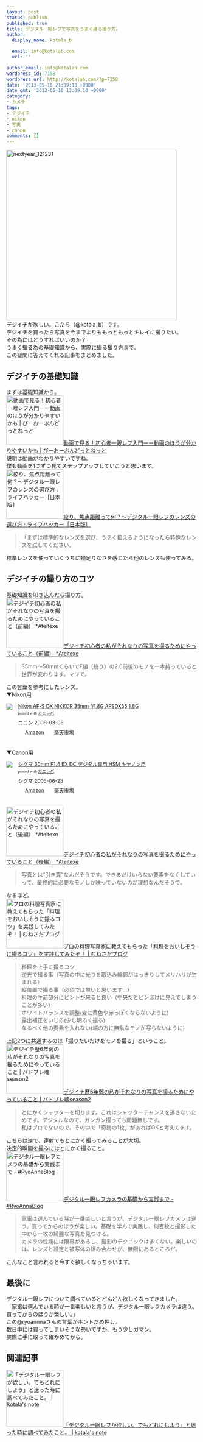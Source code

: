 ```yaml
---
layout: post
status: publish
published: true
title: デジタル一眼レフで写真をうまく撮る撮り方。
author:
  display_name: kotala_b

  email: info@kotalab.com
  url: ''

author_email: info@kotalab.com
wordpress_id: 7158
wordpress_url: http://kotalab.com/?p=7158
date: '2013-05-16 21:09:10 +0900'
date_gmt: '2013-05-16 12:09:10 +0900'
category:
- カメラ
tags:
- デジイチ
- nikon
- 写真
- canon
comments: []
---
```

<p><img src="http://kotalab.com/wp-content/uploads/nextyear_121231-448x448.jpg" alt="nextyear_121231" width="448" height="448" class="alignnone size-large wp-image-5164" /><br />
デジイチが欲しい。こたら（@kotala_b）です。<br />
デジイチを買ったら写真を今までよりももっともっとキレイに撮りたい。<br />
その為にはどうすればいいのか？<br />
うまく撮る為の基礎知識から、実際に撮る撮り方まで。<br />
この疑問に答えてくれる記事をまとめました。<br />
<!--more--></p>
<h2>デジイチの基礎知識</h2>
<p>まずは基礎知識から。<br />
<a href="http://blog.be-open.net/digital_camera/movie-a_single-lens_reflex-_camera/" target="_blank"><img  class="alignleft" src="http://capture.heartrails.com/150x130?http://blog.be-open.net/digital_camera/movie-a_single-lens_reflex-_camera/" alt="動画で見る！初心者一眼レフ入門ーー動画のほうが分かりやすいかも | びーおーぷんどっとねっと" width="150" height="130" /></a><a href="http://blog.be-open.net/digital_camera/movie-a_single-lens_reflex-_camera/" target="_blank">動画で見る！初心者一眼レフ入門ーー動画のほうが分かりやすいかも | びーおーぷんどっとねっと</a><a href="http://b.hatena.ne.jp/entry/http://blog.be-open.net/digital_camera/movie-a_single-lens_reflex-_camera/" target="_blank"><img border="0" src="http://b.hatena.ne.jp/entry/image/http://blog.be-open.net/digital_camera/movie-a_single-lens_reflex-_camera/" alt="" /></a><br style="clear:both;" />説明は動画がわかりやすいですね。<br />
僕も動画を1つずつ見てステップアップしていこうと思います。<br />
<a href="http://www.lifehacker.jp/2012/12/121215select-your-lens.html" target="_blank"><img  class="alignleft" src="http://capture.heartrails.com/150x130?http://www.lifehacker.jp/2012/12/121215select-your-lens.html" alt="絞り、焦点距離って何？〜デジタル一眼レフのレンズの選び方 : ライフハッカー［日本版］" width="150" height="130" /></a><a href="http://www.lifehacker.jp/2012/12/121215select-your-lens.html" target="_blank">絞り、焦点距離って何？〜デジタル一眼レフのレンズの選び方 : ライフハッカー［日本版］</a><a href="http://b.hatena.ne.jp/entry/http://www.lifehacker.jp/2012/12/121215select-your-lens.html" target="_blank"><img border="0" src="http://b.hatena.ne.jp/entry/image/http://www.lifehacker.jp/2012/12/121215select-your-lens.html" alt="" /></a><br style="clear:both;" /></p>
<blockquote><p>「まずは標準的なレンズを選び、うまく扱えるようになったら特殊なレンズを試してください。</p></blockquote>
<p>標準レンズを使っていくうちに物足りなさを感じたら他のレンズも使ってみる。</p>
<h2>デジイチの撮り方のコツ</h2>
<p>基礎知識を叩き込んだら撮り方。<br />
<a href="http://ateitexe.com/camera-basic1/" target="_blank"><img  class="alignleft" src="http://capture.heartrails.com/150x130?http://ateitexe.com/camera-basic1/" alt="デジイチ初心者の私がそれなりの写真を撮るためにやっていること（前編） *Ateitexe" width="150" height="130" /></a><a href="http://ateitexe.com/camera-basic1/" target="_blank">デジイチ初心者の私がそれなりの写真を撮るためにやっていること（前編） *Ateitexe</a><a href="http://b.hatena.ne.jp/entry/http://ateitexe.com/camera-basic1/" target="_blank"><img border="0" src="http://b.hatena.ne.jp/entry/image/http://ateitexe.com/camera-basic1/" alt="" /></a><br style="clear:both;" /></p>
<blockquote><p>35mm～50mmくらいでF値（絞り）の2.0前後のモノを一本持っていると世界が変わります。マジで。</p></blockquote>
<p>この言葉を参考にしたレンズ。<br />
▼Nikon用</p>
<div class="kaerebalink-box" style="text-align:left;padding-bottom:20px;font-size:small;/zoom: 1;overflow: hidden;">
<div class="kaerebalink-image" style="float:left;margin:0 15px 10px 0;"><a href="http://www.amazon.co.jp/exec/obidos/ASIN/B001RTTO4Q/same-22/ref=nosim/" rel="nofollow" target="_blank"><img src="http://ecx.images-amazon.com/images/I/418Q6Y-1wEL._SL160_.jpg" style="border: none;" /></a></div>
<div class="kaerebalink-info" style="line-height:120%;/zoom: 1;overflow: hidden;">
<div class="kaerebalink-name" style="margin-bottom:10px;line-height:120%"><a href="http://www.amazon.co.jp/exec/obidos/ASIN/B001RTTO4Q/same-22/ref=nosim/" rel="nofollow" target="_blank">Nikon AF-S DX NIKKOR 35mm f/1.8G AFSDX35 1.8G</a>
<div class="kaerebalink-powered-date" style="font-size:8pt;margin-top:5px;font-family:verdana;line-height:120%">posted with <a href="http://kaereba.com" target="_blank">カエレバ</a></div>
</div>
<div class="kaerebalink-detail" style="margin-bottom:5px;"> ニコン 2009-03-06    </div>
<div class="kaerebalink-link1" style="margin-top:10px;">
<div class="shoplinkamazon" style="display:inline;margin-right:5px;background: url('http://img.yomereba.com/tam_k_01.gif') 0 0 no-repeat;padding: 2px 0 2px 18px;white-space: nowrap;"><a href="http://www.amazon.co.jp/gp/search?keywords=f%2F1.8G%20AFSDX35&__mk_ja_JP=%83J%83%5E%83J%83i&tag=same-22" rel="nofollow" target="_blank" title="アマゾン" >Amazon</a></div>
<div class="shoplinkrakuten" style="display:inline;margin-right:5px;background: url('http://img.yomereba.com/tam_k_01.gif') 0 -50px no-repeat;padding: 2px 0 2px 18px;white-space: nowrap;"><a href="http://hb.afl.rakuten.co.jp/hgc/0fa7afc8.bbfc196a.0fa7afc9.d56c38f1/?pc=http%3A%2F%2Fsearch.rakuten.co.jp%2Fsearch%2Fmall%2Ff%252F1.8G%2520AFSDX35%2F-%2Ff.1-p.1-s.1-sf.0-st.A-v.2%3Fx%3D0%26scid%3Daf_ich_link_urltxt%26m%3Dhttp%3A%2F%2Fm.rakuten.co.jp%2F" rel="nofollow" target="_blank" title="楽天市場" >楽天市場</a></div>
</div>
</div>
<div class="booklink-footer" style="clear: left"></div>
</div>
<p>▼Canon用</p>
<div class="kaerebalink-box" style="text-align:left;padding-bottom:20px;font-size:small;/zoom: 1;overflow: hidden;">
<div class="kaerebalink-image" style="float:left;margin:0 15px 10px 0;"><a href="http://www.amazon.co.jp/exec/obidos/ASIN/B0007U0GZM/same-22/ref=nosim/" rel="nofollow" target="_blank"><img src="http://ecx.images-amazon.com/images/I/41VzXf6PbAL._SL160_.jpg" style="border: none;" /></a></div>
<div class="kaerebalink-info" style="line-height:120%;/zoom: 1;overflow: hidden;">
<div class="kaerebalink-name" style="margin-bottom:10px;line-height:120%"><a href="http://www.amazon.co.jp/exec/obidos/ASIN/B0007U0GZM/same-22/ref=nosim/" rel="nofollow" target="_blank">シグマ 30mm F1.4 EX DC デジタル専用 HSM キヤノン用</a>
<div class="kaerebalink-powered-date" style="font-size:8pt;margin-top:5px;font-family:verdana;line-height:120%">posted with <a href="http://kaereba.com" target="_blank">カエレバ</a></div>
</div>
<div class="kaerebalink-detail" style="margin-bottom:5px;"> シグマ 2005-06-25    </div>
<div class="kaerebalink-link1" style="margin-top:10px;">
<div class="shoplinkamazon" style="display:inline;margin-right:5px;background: url('http://img.yomereba.com/tam_k_01.gif') 0 0 no-repeat;padding: 2px 0 2px 18px;white-space: nowrap;"><a href="http://www.amazon.co.jp/gp/search?keywords=F1.4&__mk_ja_JP=%83J%83%5E%83J%83i&tag=same-22" rel="nofollow" target="_blank" title="アマゾン" >Amazon</a></div>
<div class="shoplinkrakuten" style="display:inline;margin-right:5px;background: url('http://img.yomereba.com/tam_k_01.gif') 0 -50px no-repeat;padding: 2px 0 2px 18px;white-space: nowrap;"><a href="http://hb.afl.rakuten.co.jp/hgc/0fa7afc8.bbfc196a.0fa7afc9.d56c38f1/?pc=http%3A%2F%2Fsearch.rakuten.co.jp%2Fsearch%2Fmall%2FF1.4%2F-%2Ff.1-p.1-s.1-sf.0-st.A-v.2%3Fx%3D0%26scid%3Daf_ich_link_urltxt%26m%3Dhttp%3A%2F%2Fm.rakuten.co.jp%2F" rel="nofollow" target="_blank" title="楽天市場" >楽天市場</a></div>
</div>
</div>
<div class="booklink-footer" style="clear: left"></div>
</div>
<p><a href="http://ateitexe.com/camera-basic2/" target="_blank"><img  class="alignleft" src="http://capture.heartrails.com/150x130?http://ateitexe.com/camera-basic2/" alt="デジイチ初心者の私がそれなりの写真を撮るためにやっていること（後編） *Ateitexe" width="150" height="130" /></a><a href="http://ateitexe.com/camera-basic2/" target="_blank">デジイチ初心者の私がそれなりの写真を撮るためにやっていること（後編） *Ateitexe</a><a href="http://b.hatena.ne.jp/entry/http://ateitexe.com/camera-basic2/" target="_blank"><img border="0" src="http://b.hatena.ne.jp/entry/image/http://ateitexe.com/camera-basic2/" alt="" /></a><br style="clear:both;" /></p>
<blockquote><p>写真とは&ldquo;引き算&rdquo;なんだそうです。できるだけいらない要素をなくしていって、最終的に必要なモノしか映っていないのが理想なんだそうで。</p></blockquote>
<p>なるほど。<br />
<a href="http://munesada.com/2013/05/01/blog-1928" target="_blank"><img  class="alignleft" src="http://capture.heartrails.com/150x130?http://munesada.com/2013/05/01/blog-1928" alt="プロの料理写真家に教えてもらった「料理をおいしそうに撮るコツ」を実践してみたぞ！ | むねさだブログ" width="150" height="130" /></a><a href="http://munesada.com/2013/05/01/blog-1928" target="_blank">プロの料理写真家に教えてもらった「料理をおいしそうに撮るコツ」を実践してみたぞ！ | むねさだブログ</a><a href="http://b.hatena.ne.jp/entry/http://munesada.com/2013/05/01/blog-1928" target="_blank"><img border="0" src="http://b.hatena.ne.jp/entry/image/http://munesada.com/2013/05/01/blog-1928" alt="" /></a><br style="clear:both;" /></p>
<blockquote><p>料理を上手に撮るコツ<br />
逆光で撮る事（写真の中に光りを取込み輪郭がはっきりしてメリハリが生まれる）<br />
縦位置で撮る事（必須では無いと思います&hellip;）<br />
料理の手前部分にピントが来ると良い（中央だとピンぼけに見えてしまうことが多い）<br />
ホワイトバランスを調整(変に黄色や赤っぽくならないように)<br />
露出補正をいじる(少し明るく撮る)<br />
なるべく他の要素を入れない(端の方に無駄なモノが写らないように)</p></blockquote>
<p>上記2つに共通するのは「撮りたいだけをモノを撮る」ということ。<br />
<a href="http://yamadattt.com/blog/digital-camera_1.html" target="_blank"><img  class="alignleft" src="http://capture.heartrails.com/150x130?http://yamadattt.com/blog/digital-camera_1.html" alt="デジイチ歴6年弱の私がそれなりの写真を撮るためにやっていること | パドブレ魂season2" width="150" height="130" /></a><a href="http://yamadattt.com/blog/digital-camera_1.html" target="_blank">デジイチ歴6年弱の私がそれなりの写真を撮るためにやっていること | パドブレ魂season2</a><a href="http://b.hatena.ne.jp/entry/http://yamadattt.com/blog/digital-camera_1.html" target="_blank"><img border="0" src="http://b.hatena.ne.jp/entry/image/http://yamadattt.com/blog/digital-camera_1.html" alt="" /></a><br style="clear:both;" /></p>
<blockquote><p>とにかくシャッターを切ります。これはシャッターチャンスを逃さないためです。デジタルなので、ガンガン撮っても問題無しです。<br />
私はプロでないので、その中で「奇跡の1枚」があればOKと考えてます。</p></blockquote>
<p>こちらは逆で、連射でもとにかく撮ってみることが大切。<br />
決定的瞬間を撮るにはとにかく撮ること。<br />
<a href="http://d.hatena.ne.jp/RyoAnna/20120501/1335884196" target="_blank"><img  class="alignleft" src="http://capture.heartrails.com/150x130?http://d.hatena.ne.jp/RyoAnna/20120501/1335884196" alt="デジタル一眼レフカメラの基礎から実践まで - #RyoAnnaBlog" width="150" height="130" /></a><a href="http://d.hatena.ne.jp/RyoAnna/20120501/1335884196" target="_blank">デジタル一眼レフカメラの基礎から実践まで - #RyoAnnaBlog</a><a href="http://b.hatena.ne.jp/entry/http://d.hatena.ne.jp/RyoAnna/20120501/1335884196" target="_blank"><img border="0" src="http://b.hatena.ne.jp/entry/image/http://d.hatena.ne.jp/RyoAnna/20120501/1335884196" alt="" /></a><br style="clear:both;" /></p>
<blockquote><p>家電は選んでいる時が一番楽しいと言うが、デジタル一眼レフカメラは違う。買ってからのほうが楽しい。基礎を学んで実践し、何百枚と撮影した中から一枚の綺麗な写真を見つける。<br />
カメラの性能には限界があるし、撮影のテクニックは多くない。楽しいのは、レンズと設定と被写体の組み合わせが、無限にあるところだ。</p></blockquote>
<p>こんなこと言われると今すぐ欲しくなっちゃいます。</p>
<h2>最後に</h2>
<p>デジタル一眼レフについて調べているとどんどん欲しくなってきました。<br />
「家電は選んでいる時が一番楽しいと言うが、デジタル一眼レフカメラは違う。買ってからのほうが楽しい。」<br />
この@ryoannnaさんの言葉がホントだめ押し。<br />
数日中には買ってしまいそうな勢いですが、もう少しガマン。<br />
実際に手に取って確かめてから。</p>
<h2 class="rele">関連記事</h2>
<p><a href="http://kotalab.com/want-digicame" target="_blank"><img  class="alignleft" src="http://kotalab.com/wp-content/uploads/nextyear_121231-448x448.jpg" alt="「デジタル一眼レフが欲しい。でもどれにしよう」と迷った時に調べてみたこと。 | kotala's note" width="150" /></a><a href="http://kotalab.com/want-digicame" target="_blank">「デジタル一眼レフが欲しい。でもどれにしよう」と迷った時に調べてみたこと。 | kotala's note</a><br style="clear:both;" /></p>
